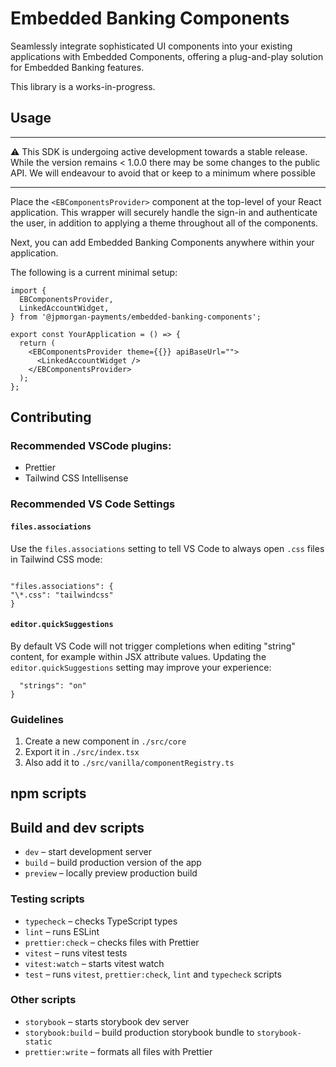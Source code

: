 # Embedded Banking Components

Seamlessly integrate sophisticated UI components into your existing applications with Embedded Components, offering a plug-and-play solution for Embedded Banking features.

This library is a works-in-progress.

## Usage

---

:warning: This SDK is undergoing active development towards a stable release. While the version remains < 1.0.0 there may be some changes to the public API. We will endeavour to avoid that or keep to a minimum where possible

---

Place the `<EBComponentsProvider>` component at the top-level of your React application. This wrapper will securely handle the sign-in and authenticate the user, in addition to applying a theme throughout all of the components.

Next, you can add Embedded Banking Components anywhere within your application.

The following is a current minimal setup:

```tsx
import {
  EBComponentsProvider,
  LinkedAccountWidget,
} from '@jpmorgan-payments/embedded-banking-components';

export const YourApplication = () => {
  return (
    <EBComponentsProvider theme={{}} apiBaseUrl="">
      <LinkedAccountWidget />
    </EBComponentsProvider>
  );
};
```

## Contributing

### Recommended VSCode plugins:

- Prettier
- Tailwind CSS Intellisense

### Recommended VS Code Settings

#### `files.associations`

Use the `files.associations` setting to tell VS Code to always open `.css` files in Tailwind CSS mode:

```

"files.associations": {
"\*.css": "tailwindcss"
}

```

#### `editor.quickSuggestions`

By default VS Code will not trigger completions when editing "string" content, for example within JSX attribute values. Updating the `editor.quickSuggestions` setting may improve your experience:

```"editor.quickSuggestions": {
  "strings": "on"
}
```

### Guidelines

1. Create a new component in `./src/core`
2. Export it in `./src/index.tsx`
3. Also add it to `./src/vanilla/componentRegistry.ts`

## npm scripts

## Build and dev scripts

- `dev` – start development server
- `build` – build production version of the app
- `preview` – locally preview production build

### Testing scripts

- `typecheck` – checks TypeScript types
- `lint` – runs ESLint
- `prettier:check` – checks files with Prettier
- `vitest` – runs vitest tests
- `vitest:watch` – starts vitest watch
- `test` – runs `vitest`, `prettier:check`, `lint` and `typecheck` scripts

### Other scripts

- `storybook` – starts storybook dev server
- `storybook:build` – build production storybook bundle to `storybook-static`
- `prettier:write` – formats all files with Prettier

